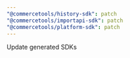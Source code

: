 ```yaml
---
"@commercetools/history-sdk": patch
"@commercetools/importapi-sdk": patch
"@commercetools/platform-sdk": patch
---
```


Update generated SDKs
